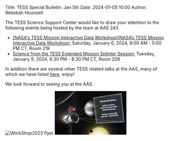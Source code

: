 Title: TESS Special Bulletin: Jan 5th
Date: 2024-01-05 10:00
Author: Rebekah Hounsell

The TESS Science Support Center would like to draw  your attention to the following events being hosted by the team at AAS 243.  

- <ins>[NASA's TESS Mission Interactive Data Workshop](NASA’s TESS Mission Interactive Data Workshop):</ins> Saturday, January 6, 2024, 9:00 AM - 5:00 PM CT, Room 219
- <ins>[Science from the TESS Extended Mission Splinter Session](https://submissions.mirasmart.com/AAS243/Itinerary/EventDetail.aspx?evt=141):</ins> Tuesday, January 9, 2024, 6:30 PM - 8:30 PM CT, Room 206

In addition there are several other TESS related talks at the AAS, many of which we have listed [here](data/TESSat243.pdf), enjoy!

We look forward to seeing you at the AAS.

<p float="left">

<img src="images/WorkShop2023.png" alt="WorkShop2023 flyer" width="45%"/>

<img src="images/SplinterSession2023.png" alt="SplinterSession2023 flyer" width="45%"/>

</p>